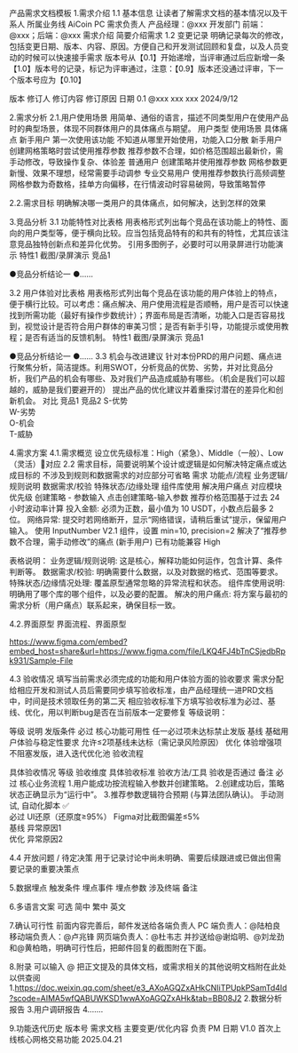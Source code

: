产品需求文档模板
1.需求介绍
1.1 基本信息
让读者了解需求文档的基本情况以及干系人
所属业务线	AiCoin PC
需求负责人	产品经理：@xxx
开发部门	前端：@xxx；后端：@xxx
需求介绍	简要介绍需求
1.2 变更记录
明确记录每次的修改，包括变更日期、版本、内容、原因。方便自己和开发测试回顾和复盘，以及人员变动的时候可以快速接手需求
版本号从【0.1】开始递增，当评审通过后应新增一条【1.0】版本号的记录，标记为评审通过，注意：【0.9】版本还没通过评审，下一个版本号应为【0.10】

版本	修订人	修订内容	修订原因	日期
0.1	@xxx	xxx	xxx	 2024/9/12
				

2.需求分析
2.1.用户使用场景
用简单、通俗的语言，描述不同类型用户在使用产品时的典型场景，体现不同群体用户的具体痛点与期望。
用户类型	使用场景	具体痛点
新手用户	第一次使用该功能	不知道从哪里开始使用，功能入口分散
新手用户	创建网格策略时尝试使用推荐参数	推荐参数不合理，如价格范围超出最新价，需手动修改，导致操作复杂、体验差
普通用户	创建策略并使用推荐参数	网格参数更新慢、效果不理想，经常需要手动调参
专业交易用户	使用推荐参数执行高频调整	网格参数为奇数格，挂单方向偏移，在行情波动时容易破网，导致策略暂停

2.2.需求目标
明确解决哪一类用户的具体痛点，如何解决，达到怎样的效果


3.竞品分析
3.1 功能特性对比表格
用表格形式列出每个竞品在该功能上的特性、面向的用户类型等，便于横向比较。应当包括竞品特有的和共有的特性，尤其应该注意竞品独特创新点和差异化优势。
引用多图例子，必要时可以用录屏进行功能演示
	特性1	截图/录屏演示
竞品1		
		
●竞品分析结论一
●......

3.2 用户体验对比表格
用表格形式列出每个竞品在该功能的用户体验上的特点，便于横行比较。可以考虑：痛点解决、用户使用流程是否顺畅，用户是否可以快速找到所需功能（最好有操作步数统计）；界面布局是否清晰，功能入口是否容易找到，视觉设计是否符合用户群体的审美习惯；是否有新手引导，功能提示或使用教程；是否有适当的反馈机制。
	特性1	截图/录屏演示
竞品1		
		
●竞品分析结论一
●......
3.3 机会与改进建议
针对本份PRD的用户问题、痛点进行聚焦分析，简洁提炼。利用SWOT，分析竞品的优势、劣势，并对比竞品分析，我们产品的机会有哪些、及对我们产品造成威胁有哪些。（机会是我们可以超越的，威胁是我们要避开的）
提出产品的优化建议并着重探讨潜在的差异化和创新机会。
对比	竞品1	竞品2
S-优势		
W-劣势		
O-机会		
T-威胁		

4.需求方案
4.1.需求概览
设立优先级标准：High（紧急）、Middle（一般）、Low（灵活）对应 2.2 需求目标，简要说明某个设计或逻辑是如何解决特定痛点或达成目标的
不涉及到规则和数据需求的对应部分可省略
需求	功能点/流程	业务逻辑/规则说明	数据需求/校验	特殊状态/边缘处理	组件库使用	解决用户痛点	对应模块	优先级
创建策略 - 参数输入 	点击创建策略-输入参数	推荐价格范围基于过去 24 小时波动率计算	投入金额: 必须为正数，最小值为 10 USDT，小数点后最多 2 位。	网络异常: 提交时若网络断开，显示“网络错误，请稍后重试”提示，保留用户输入。	使用 InputNumber V2.1 组件，设置 min=10, precision=2	解决了“推荐参数不合理，需手动修改”的痛点 (新手用户)	已有功能兼容	High
								
								
								

表格说明：
业务逻辑/规则说明: 这是核心，解释功能如何运作，包含计算、条件判断等。
数据需求/校验: 明确需要什么数据，以及对数据的格式、范围等要求。
特殊状态/边缘情况处理: 覆盖原型通常忽略的异常流程和状态。
组件库使用说明: 明确用了哪个库的哪个组件，以及必要的配置。
解决的用户痛点: 将方案与最初的需求分析（用户痛点）联系起来，确保目标一致。

4.2.界面原型
界面流程、界面原型

https://www.figma.com/embed?embed_host=share&url=https://www.figma.com/file/LKQ4FJ4bTnCSjedbRpk931/Sample-File

4.3 验收情况
填写当前需求必须完成的功能和用户体验方面的验收要求
需求分配给相应开发和测试人员后需要同步填写验收标准，由产品经理统一进PRD文档中，时间是技术领取任务的第二天
相应验收标准下方填写验收标准为必过、基线、优化，用以判断bug是否在当前版本一定要修复
等级说明：

等级	说明	发版条件
必过	核心功能可用性	任一必过项未达标禁止发版
基线	基础用户体验与稳定性要求	允许≤2项基线未达标（需记录风险原因）
优化	体验增强项	不阻塞发版，进入迭代优化池
验收流程

具体验收情况
等级	验收维度	具体验收标准	验收方法/工具	验收是否通过	备注
必过	核心业务流程	1.用户能成功按流程输入参数并创建策略。
2.创建成功后，策略状态正确显示为“运行中”。
3.推荐参数逻辑符合预期 (与算法团队确认)。	手动测试, 自动化脚本	
✅	
必过	UI还原（还原度≥95%）	 Figma对比截图偏差≤5%			
基线	异常原因1				
优化	异常原因2				

4.4 开放问题 / 待定决策
用于记录讨论中尚未明确、需要后续跟进或已做出但需要记录的重要决策点


5.数据埋点
触发条件	埋点事件	埋点参数	涉及终端	备注
				
				
				

6.多语言文案
可选
简中	繁中	英文
		
		

7.确认可行性
前面内容完善后，邮件发送给各端负责人
PC 端负责人：@陆柏良
移动端负责人：@卢兆锋
网页端负责人：@杜韦志
并抄送给@谢焰明、@刘龙劲和@黄柏皓，明确可行性后，把邮件回复的截图附在下面。

8.附录
可以输入 @ 把正文提及的具体文档，或需求相关的其他说明文档附在此处以供查阅
1.https://doc.weixin.qq.com/sheet/e3_AXoAGQZxAHkCNIiTPUpkPSamTd4Id?scode=AIMA5wfQABUWKSD1wwAXoAGQZxAHk&tab=BB08J2 
2.数据分析报告
3.用户调研报告
4.......


9.功能迭代历史
版本号	需求文档	主要变更/优化内容	负责 PM	日期
V1.0		首次上线核心网格交易功能		2025.04.21
				

